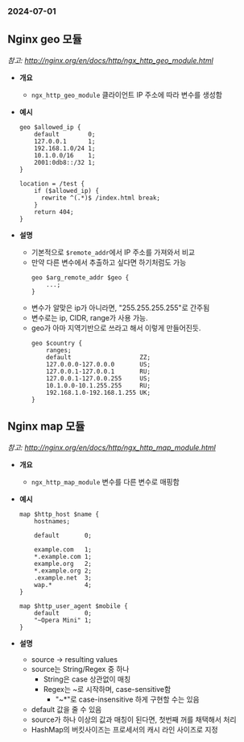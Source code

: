 ### 2024-07-01

## Nginx geo 모듈
*참고: http://nginx.org/en/docs/http/ngx_http_geo_module.html*
- **개요**
  - `ngx_http_geo_module` 클라이언트 IP 주소에 따라 변수를 생성함

- **예시**
    ```
    geo $allowed_ip {
        default        0;
        127.0.0.1      1;
        192.168.1.0/24 1;
        10.1.0.0/16    1;
        2001:0db8::/32 1;
    }
    
    location = /test {
        if ($allowed_ip) {
          rewrite ^(.*)$ /index.html break;
        }
        return 404;
    }
    ```

- **설명**
  - 기본적으로 `$remote_addr`에서 IP 주소를 가져와서 비교
  - 만약 다른 변수에서 추출하고 싶다면 하기처럼도 가능
    ```
    geo $arg_remote_addr $geo {
        ...;
    }
    ```
  - 변수가 알맞은 ip가 아니라면, "255.255.255.255"로 간주됨
  - 변수로는 ip, CIDR, range가 사용 가능.
  - geo가 아마 지역기반으로 쓰라고 해서 이렇게 만들어진듯.
    ```
    geo $country {
        ranges;
        default                   ZZ;
        127.0.0.0-127.0.0.0       US;
        127.0.0.1-127.0.0.1       RU;
        127.0.0.1-127.0.0.255     US;
        10.1.0.0-10.1.255.255     RU;
        192.168.1.0-192.168.1.255 UK;
    }
    ```

## Nginx map 모듈
*참고: http://nginx.org/en/docs/http/ngx_http_map_module.html*
- **개요**
  - `ngx_http_map_module` 변수를 다른 변수로 매핑함

- **예시**
  ```
  map $http_host $name {
      hostnames;
  
      default       0;
  
      example.com   1;
      *.example.com 1;
      example.org   2;
      *.example.org 2;
      .example.net  3;
      wap.*         4;
  }
  
  map $http_user_agent $mobile {
      default       0;
      "~Opera Mini" 1;
  }
  ```

- **설명**
  - source -> resulting values
  - source는 String/Regex 중 하나
    - String은 case 상관없이 매칭
    - Regex는 ~로 시작하며, case-sensitive함
      - "~*"로 case-insensitive 하게 구현할 수는 있음
  - default 값을 줄 수 있음
  - source가 하나 이상의 값과 매칭이 된다면, 첫번째 꺼를 채택해서 처리
  - HashMap의 버킷사이즈는 프로세서의 캐시 라인 사이즈로 지정
